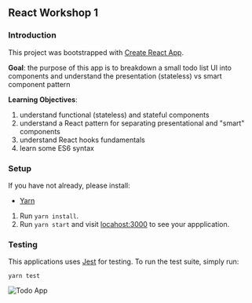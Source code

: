 ## React Workshop 1

### Introduction
This project was bootstrapped with [Create React App](https://github.com/facebookincubator/create-react-app).

**Goal**: the purpose of this app is to breakdown a small todo list UI into components and
understand the presentation (stateless) vs smart component pattern

**Learning Objectives**: 
1. understand functional (stateless) and stateful components
2. understand a React pattern for separating presentational and "smart" components
3. understand React hooks fundamentals
3. learn some ES6 syntax

### Setup
If you have not already, please install:
* [Yarn](https://yarnpkg.com/en/docs/install)

1. Run `yarn install`.
2. Run `yarn start` and visit [locahost:3000](http://localhost:3000/) to see
   your appplication.

### Testing
This applications uses [Jest](https://facebook.github.io/jest/) for testing. To run the test suite, simply run:

`yarn test`

![Todo App](./todo_sreenshot.png)
